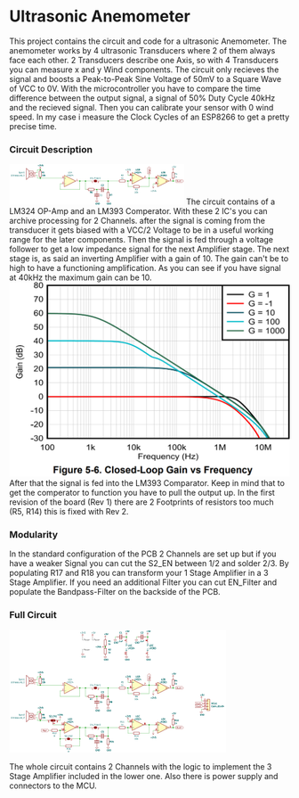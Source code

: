 # Ultrasonic Anemometer

This project contains the circuit and code for a ultrasonic Anemometer. The anemometer works by 4 ultrasonic Transducers where 2 of them always face each other. 2 Transducers describe one Axis, so with 4 Transducers you can measure x and y Wind components. The circuit only recieves the signal and boosts a Peak-to-Peak Sine Voltage of 50mV to a Square Wave of VCC to 0V. With the microcontroller you have to compare the time difference between the output signal, a signal of 50% Duty Cycle 40kHz and the recieved signal. Then you can calibrate your sensor with 0 wind speed. In my case i measure the Clock Cycles of an ESP8266 to get a pretty precise time.

### Circuit Description

![single_amp.svg](images/single_amp.svg)
The circuit contains of a LM324 OP-Amp and an LM393 Comperator. With these 2 IC's you can archive processing for 2 Channels. after the signal is coming from the transducer it gets biased with a VCC/2 Voltage to be in a useful working range for the later components. Then the signal is fed through a voltage follower to get a low impedance signal for the next Amplifier stage. The next stage is, as said an inverting Amplifier with a gain of 10. The gain can't be to high to have a functioning amplification. As you can see if you have signal at 40kHz the maximum gain can be 10. 
![ClosedLoopGain.png](images/ClosedLoopGain.png)
After that the signal is fed into the LM393 Comparator. Keep in mind that to get the comperator to function you have to pull the output up. In the first revision of the board  (Rev 1) there are 2 Footprints of resistors too much (R5, R14) this is fixed with Rev 2.

### Modularity

In the standard configuration of the PCB 2 Channels are set up but if you have a weaker Signal you can cut the S2_EN between 1/2 and solder 2/3. By populating R17 and R18 you can transform your 1 Stage Amplifier in a 3 Stage Amplifier.
If you need an additional Filter you can cut EN_Filter and populate the Bandpass-Filter on the backside of the PCB.

### Full Circuit

![anemometer.svg](images/anemometer.svg)

The whole circuit contains 2 Channels with the logic to implement the 3 Stage Amplifier included in the lower one. Also there is power supply and connectors to the MCU.
